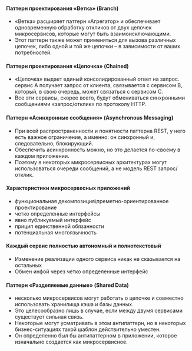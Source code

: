 #### Паттерн проектирования «Ветка» (Branch)
- «Ветка» расширяет паттерн «Агрегатор» и обеспечивает одновременную обработку откликов от двух цепочек микросервисов, которые могут быть взаимоисключающими.
- Этот паттерн также может применяться для вызова различных цепочек, либо одной и той же цепочки – в зависимости от ваших потребностей.

#### Паттерн проектирования «Цепочка» (Chained)
- «Цепочка» выдает единый консолидированный ответ на запрос. сервис A получает запрос от клиента, связывается с сервисом B, который, в свою очередь, может связаться с сервисом C.
- Все эти сервисы, скорее всего, будут обмениваться синхронными сообщениями «запрос/отклик» по протоколу HTTP.

#### Паттерн «Асинхронные сообщения» (Asynchronous Messaging)
- При всей распространенности и понятности паттерна REST, у него есть важное ограничение, а именно: он синхронный и, следовательно, блокирующий.
- Обеспечить асинхронность можно, но это делается по-своему в каждом приложении.
- Поэтому в некоторых микросервисных архитектурах могут использоваться очереди сообщений, а не модель REST запрос/отклик.

#### Характеристики микросервесных приложений
- функциональная декомпозиция\преметно-ориентированное проектирование
- четко определенные интерфейсы
- явно публикуемый интерфейс
- прицип единственной обязанности
- потенциальная многоязычность

#### Каждый сервис  полностью автономный и полнотекстовый
- Изменение реализации одного сервиса никак не сказывается на остальных
- Обмен инфой через четко определенные интерфейс

#### Паттерн «Разделяемые данные» (Shared Data)
- несколько микросервисов могут работать о цепочке и совместно использовать хранилища кэша и базы данных.
- Это целесообразно лишь в случае, если между двумя сервисами существует сильная связь.
- Некоторые могут усматривать в этом антипаттерн, но в некоторых бизнес-ситуациях такой шаблон действительно уместен.
- Он определенно был бы антипаттерном в приложении, которое изначально создается как микросервисное.